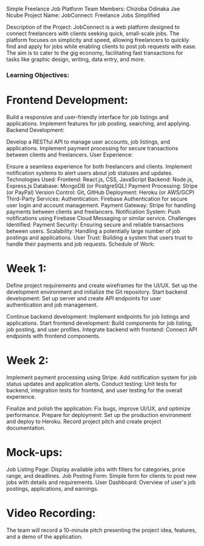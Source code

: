 Simple Freelance Job Platform
Team Members:
Chizoba Odinaka
Jae Ncube
Project Name:
JobConnect: Freelance Jobs Simplified

Description of the Project:
JobConnect is a web platform designed to connect freelancers with clients seeking quick, small-scale jobs. The platform focuses on simplicity and speed, allowing freelancers to quickly find and apply for jobs while enabling clients to post job requests with ease. The aim is to cater to the gig economy, facilitating fast transactions for tasks like graphic design, writing, data entry, and more.

### Learning Objectives:
# Frontend Development:

Build a responsive and user-friendly interface for job listings and applications.
Implement features for job posting, searching, and applying.
Backend Development:

Develop a RESTful API to manage user accounts, job listings, and applications.
Implement payment processing for secure transactions between clients and freelancers.
User Experience:

Ensure a seamless experience for both freelancers and clients.
Implement notification systems to alert users about job statuses and updates.
Technologies Used:
Frontend: React.js, CSS, JavaScript
Backend: Node.js, Express.js
Database: MongoDB (or PostgreSQL)
Payment Processing: Stripe (or PayPal)
Version Control: Git, GitHub
Deployment: Heroku (or AWS/GCP)
Third-Party Services:
Authentication: Firebase Authentication for secure user login and account management.
Payment Gateway: Stripe for handling payments between clients and freelancers.
Notification System: Push notifications using Firebase Cloud Messaging or similar service.
Challenges Identified:
Payment Security: Ensuring secure and reliable transactions between users.
Scalability: Handling a potentially large number of job postings and applications.
User Trust: Building a system that users trust to handle their payments and job requests.
Schedule of Work:

# Week 1:

Define project requirements and create wireframes for the UI/UX.
Set up the development environment and initialize the Git repository.
Start backend development: Set up server and create API endpoints for user authentication and job management.



Continue backend development: Implement endpoints for job listings and applications.
Start frontend development: Build components for job listing, job posting, and user profiles.
Integrate backend with frontend: Connect API endpoints with frontend components.

# Week 2:

Implement payment processing using Stripe.
Add notification system for job status updates and application alerts.
Conduct testing: Unit tests for backend, integration tests for frontend, and user testing for the overall experience.


Finalize and polish the application: Fix bugs, improve UI/UX, and optimize performance.
Prepare for deployment: Set up the production environment and deploy to Heroku.
Record project pitch and create project documentation.

# Mock-ups:

Job Listing Page: Display available jobs with filters for categories, price range, and deadlines.
Job Posting Form: Simple form for clients to post new jobs with details and requirements.
User Dashboard: Overview of user's job postings, applications, and earnings.

# Video Recording:
The team will record a 10-minute pitch presenting the project idea, features, and a demo of the application.
